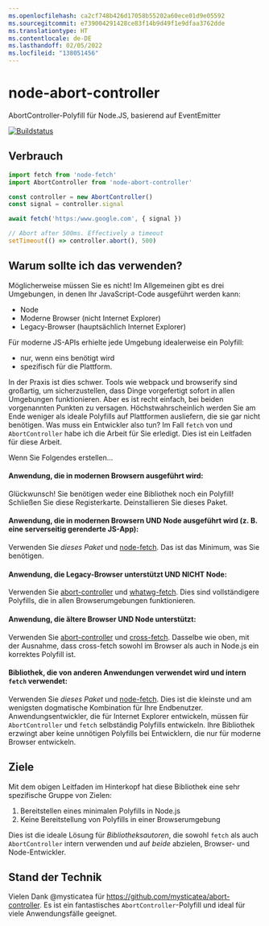 ```yaml
---
ms.openlocfilehash: ca2cf748b426d17058b55202a60ece01d9e05592
ms.sourcegitcommit: e739004291428ce83f14b9d49f1e9dfaa3762dde
ms.translationtype: HT
ms.contentlocale: de-DE
ms.lasthandoff: 02/05/2022
ms.locfileid: "138051456"
---
```

# <a name="node-abort-controller"></a>node-abort-controller

AbortController-Polyfill für Node.JS, basierend auf EventEmitter

[![Buildstatus](https://dev.azure.com/stfaul/node-abort-controller/_apis/build/status/southpolesteve.node-abort-controller?branchName=master)](https://dev.azure.com/stfaul/node-abort-controller/_build/latest?definitionId=3&branchName=master)

## <a name="usage"></a>Verbrauch

```js
import fetch from 'node-fetch'
import AbortController from 'node-abort-controller'

const controller = new AbortController()
const signal = controller.signal

await fetch('https:/www.google.com', { signal })

// Abort after 500ms. Effectively a timeout
setTimeout(() => controller.abort(), 500)
```

## <a name="why-would-i-use-this"></a>Warum sollte ich das verwenden?

Möglicherweise müssen Sie es nicht! Im Allgemeinen gibt es drei Umgebungen, in denen Ihr JavaScript-Code ausgeführt werden kann:

- Node
- Moderne Browser (nicht Internet Explorer)
- Legacy-Browser (hauptsächlich Internet Explorer)

Für moderne JS-APIs erhielte jede Umgebung idealerweise ein Polyfill:

- nur, wenn eins benötigt wird
- spezifisch für die Plattform.

In der Praxis ist dies schwer. Tools wie webpack und browserify sind großartig, um sicherzustellen, dass Dinge vorgefertigt sofort in allen Umgebungen funktionieren. Aber es ist recht einfach, bei beiden vorgenannten Punkten zu versagen. Höchstwahrscheinlich werden Sie am Ende weniger als ideale Polyfills auf Plattformen ausliefern, die sie gar nicht benötigen. Was muss ein Entwickler also tun? Im Fall `fetch` von und `AbortController` habe ich die Arbeit für Sie erledigt. Dies ist ein Leitfaden für diese Arbeit.

Wenn Sie Folgendes erstellen...

#### <a name="application-running-in-modern-browsers"></a>Anwendung, die in modernen Browsern ausgeführt wird:

Glückwunsch! Sie benötigen weder eine Bibliothek noch ein Polyfill! Schließen Sie diese Registerkarte. Deinstallieren Sie dieses Paket.

#### <a name="application-running-in-modern-browsers-and-node-such-as-a-server-side-rendered-js-app"></a>Anwendung, die in modernen Browsern UND Node ausgeführt wird (z. B. eine serverseitig gerenderte JS-App):

Verwenden Sie _dieses Paket_ und [node-fetch](https://www.npmjs.com/package/node-fetch). Das ist das Minimum, was Sie benötigen.

#### <a name="application-supporting-legacy-browsers-and-not-node"></a>Anwendung, die Legacy-Browser unterstützt UND NICHT Node:

Verwenden Sie [abort-controller](https://www.npmjs.com/package/abort-controller) und [whatwg-fetch](https://www.npmjs.com/package/whatwg-fetch). Dies sind vollständigere Polyfills, die in allen Browserumgebungen funktionieren.

#### <a name="application-supporting-legacy-browsers-and-node"></a>Anwendung, die ältere Browser UND Node unterstützt:

Verwenden Sie [abort-controller](https://www.npmjs.com/package/abort-controller) und [cross-fetch](https://www.npmjs.com/package/cross-fetch). Dasselbe wie oben, mit der Ausnahme, dass cross-fetch sowohl im Browser als auch in Node.js ein korrektes Polyfill ist.

#### <a name="library-being-consumed-by-other-applications-and-using-fetch-internally"></a>Bibliothek, die von anderen Anwendungen verwendet wird und intern `fetch` verwendet:

Verwenden Sie _dieses Paket_ und [node-fetch](https://www.npmjs.com/package/node-fetch). Dies ist die kleinste und am wenigsten dogmatische Kombination für Ihre Endbenutzer. Anwendungsentwickler, die für Internet Explorer entwickeln, müssen für `AbortController` und `fetch` selbständig Polyfills entwickeln. Ihre Bibliothek erzwingt aber keine unnötigen Polyfills bei Entwicklern, die nur für moderne Browser entwickeln.

## <a name="goals"></a>Ziele

Mit dem obigen Leitfaden im Hinterkopf hat diese Bibliothek eine sehr spezifische Gruppe von Zielen:

1. Bereitstellen eines minimalen Polyfills in Node.js
2. Keine Bereitstellung von Polyfills in einer Browserumgebung

Dies ist die ideale Lösung für _Bibliotheksautoren_, die sowohl `fetch` als auch `AbortController` intern verwenden und auf _beide_ abzielen, Browser- und Node-Entwickler.

## <a name="prior-art"></a>Stand der Technik

Vielen Dank @mysticatea für https://github.com/mysticatea/abort-controller. Es ist ein fantastisches `AbortController`-Polyfill und ideal für viele Anwendungsfälle geeignet.
